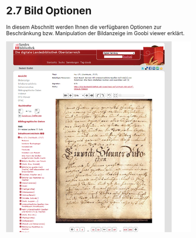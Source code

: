 # 2.7 Bild Optionen

In diesem Abschnitt werden Ihnen die verfügbaren Optionen zur Beschränkung bzw. Manipulation der Bildanzeige im Goobi viewer erklärt.

![](../../.gitbook/assets/bildoptionen.png)

